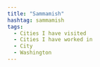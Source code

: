 ```yaml
---
title: "Sammamish"
hashtag: sammamish
tags:
  - Cities I have visited
  - Cities I have worked in
  - City
  - Washington
---
```


